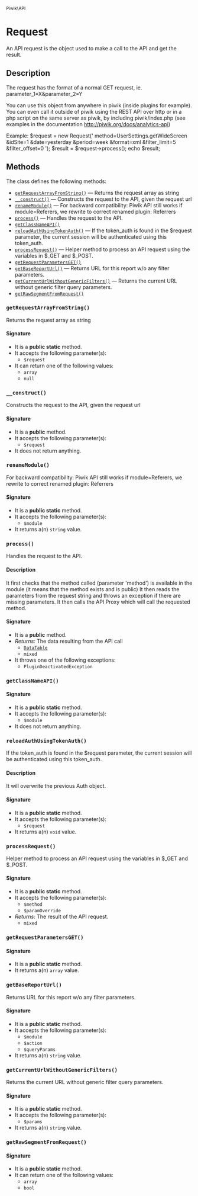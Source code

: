 <small>Piwik\API</small>

Request
=======

An API request is the object used to make a call to the API and get the result.

Description
-----------

The request has the format of a normal GET request, ie. parameter_1=X&amp;parameter_2=Y

You can use this object from anywhere in piwik (inside plugins for example).
You can even call it outside of piwik  using the REST API over http
or in a php script on the same server as piwik, by including piwik/index.php
(see examples in the documentation http://piwik.org/docs/analytics-api)

Example:
$request = new Request(&#039;
               method=UserSettings.getWideScreen
               &amp;idSite=1
           &amp;date=yesterday
               &amp;period=week
               &amp;format=xml
               &amp;filter_limit=5
               &amp;filter_offset=0
   &#039;);
   $result = $request-&gt;process();
 echo $result;


Methods
-------

The class defines the following methods:

- [`getRequestArrayFromString()`](#getRequestArrayFromString) &mdash; Returns the request array as string
- [`__construct()`](#__construct) &mdash; Constructs the request to the API, given the request url
- [`renameModule()`](#renameModule) &mdash; For backward compatibility: Piwik API still works if module=Referers, we rewrite to correct renamed plugin: Referrers
- [`process()`](#process) &mdash; Handles the request to the API.
- [`getClassNameAPI()`](#getClassNameAPI)
- [`reloadAuthUsingTokenAuth()`](#reloadAuthUsingTokenAuth) &mdash; If the token_auth is found in the $request parameter, the current session will be authenticated using this token_auth.
- [`processRequest()`](#processRequest) &mdash; Helper method to process an API request using the variables in $_GET and $_POST.
- [`getRequestParametersGET()`](#getRequestParametersGET)
- [`getBaseReportUrl()`](#getBaseReportUrl) &mdash; Returns URL for this report w/o any filter parameters.
- [`getCurrentUrlWithoutGenericFilters()`](#getCurrentUrlWithoutGenericFilters) &mdash; Returns the current URL without generic filter query parameters.
- [`getRawSegmentFromRequest()`](#getRawSegmentFromRequest)

### `getRequestArrayFromString()` <a name="getRequestArrayFromString"></a>

Returns the request array as string

#### Signature

- It is a **public static** method.
- It accepts the following parameter(s):
    - `$request`
- It can return one of the following values:
    - `array`
    - `null`

### `__construct()` <a name="__construct"></a>

Constructs the request to the API, given the request url

#### Signature

- It is a **public** method.
- It accepts the following parameter(s):
    - `$request`
- It does not return anything.

### `renameModule()` <a name="renameModule"></a>

For backward compatibility: Piwik API still works if module=Referers, we rewrite to correct renamed plugin: Referrers

#### Signature

- It is a **public static** method.
- It accepts the following parameter(s):
    - `$module`
- It returns a(n) `string` value.

### `process()` <a name="process"></a>

Handles the request to the API.

#### Description

It first checks that the method called (parameter &#039;method&#039;) is available in the module (it means that the method exists and is public)
It then reads the parameters from the request string and throws an exception if there are missing parameters.
It then calls the API Proxy which will call the requested method.

#### Signature

- It is a **public** method.
- _Returns:_ The data resulting from the API call
    - [`DataTable`](../../Piwik/DataTable.md)
    - `mixed`
- It throws one of the following exceptions:
    - `PluginDeactivatedException`

### `getClassNameAPI()` <a name="getClassNameAPI"></a>

#### Signature

- It is a **public static** method.
- It accepts the following parameter(s):
    - `$module`
- It does not return anything.

### `reloadAuthUsingTokenAuth()` <a name="reloadAuthUsingTokenAuth"></a>

If the token_auth is found in the $request parameter, the current session will be authenticated using this token_auth.

#### Description

It will overwrite the previous Auth object.

#### Signature

- It is a **public static** method.
- It accepts the following parameter(s):
    - `$request`
- It returns a(n) `void` value.

### `processRequest()` <a name="processRequest"></a>

Helper method to process an API request using the variables in $_GET and $_POST.

#### Signature

- It is a **public static** method.
- It accepts the following parameter(s):
    - `$method`
    - `$paramOverride`
- _Returns:_ The result of the API request.
    - `mixed`

### `getRequestParametersGET()` <a name="getRequestParametersGET"></a>

#### Signature

- It is a **public static** method.
- It returns a(n) `array` value.

### `getBaseReportUrl()` <a name="getBaseReportUrl"></a>

Returns URL for this report w/o any filter parameters.

#### Signature

- It is a **public static** method.
- It accepts the following parameter(s):
    - `$module`
    - `$action`
    - `$queryParams`
- It returns a(n) `string` value.

### `getCurrentUrlWithoutGenericFilters()` <a name="getCurrentUrlWithoutGenericFilters"></a>

Returns the current URL without generic filter query parameters.

#### Signature

- It is a **public static** method.
- It accepts the following parameter(s):
    - `$params`
- It returns a(n) `string` value.

### `getRawSegmentFromRequest()` <a name="getRawSegmentFromRequest"></a>

#### Signature

- It is a **public static** method.
- It can return one of the following values:
    - `array`
    - `bool`

